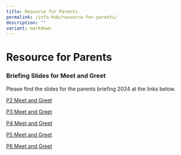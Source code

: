 ```yaml
---
title: Resource for Parents
permalink: /info-hub/resource-for-parents/
description: ""
variant: markdown
---
```

Resource for Parents
====================

### Briefing Slides for Meet and Greet


  Please find the slides for the parents briefing 2024 at the links below.
	
[P2 Meet and Greet](/files/Meet_Greet_P2_2024.pdf)

[P3 Meet and Greet](/files/Meet___Greet_P3_2024.pdf)

[P4 Meet and Greet](/files/Meet___Greet_P4_2024.pdf)

[P5 Meet and Greet](/files/Meet___Greet_P5_2024.pdf)

[P6 Meet and Greet](/files/Meet___Greet_P6_2024.pdf)
